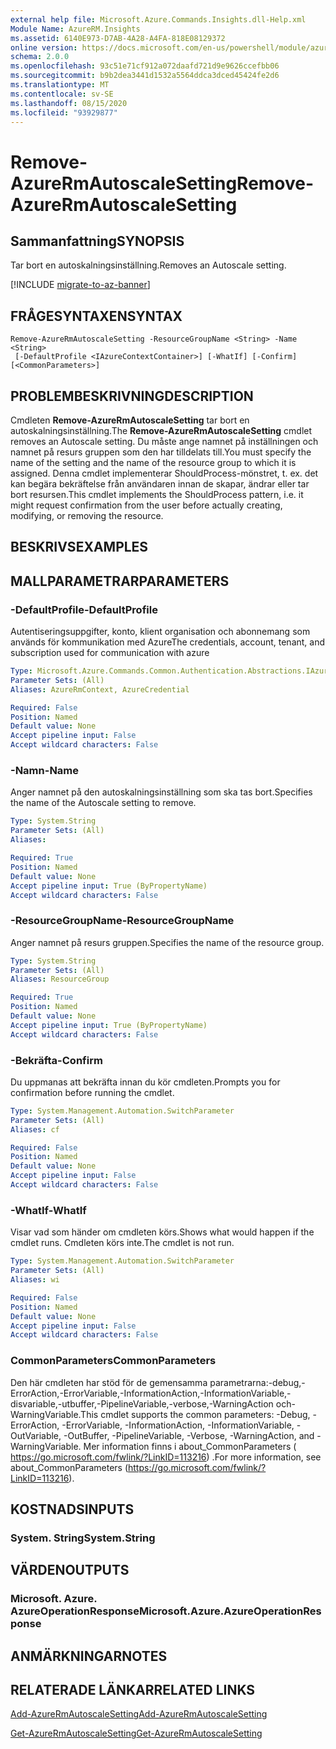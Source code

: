 ```yaml
---
external help file: Microsoft.Azure.Commands.Insights.dll-Help.xml
Module Name: AzureRM.Insights
ms.assetid: 6140E973-D7AB-4A28-A4FA-818E08129372
online version: https://docs.microsoft.com/en-us/powershell/module/azurerm.insights/remove-azurermautoscalesetting
schema: 2.0.0
ms.openlocfilehash: 93c51e71cf912a072daafd721d9e9626ccefbb06
ms.sourcegitcommit: b9b2dea3441d1532a5564ddca3dced45424fe2d6
ms.translationtype: MT
ms.contentlocale: sv-SE
ms.lasthandoff: 08/15/2020
ms.locfileid: "93929877"
---
```

# <span data-ttu-id="9eba3-101">Remove-AzureRmAutoscaleSetting</span><span class="sxs-lookup"><span data-stu-id="9eba3-101">Remove-AzureRmAutoscaleSetting</span></span>

## <span data-ttu-id="9eba3-102">Sammanfattning</span><span class="sxs-lookup"><span data-stu-id="9eba3-102">SYNOPSIS</span></span>
<span data-ttu-id="9eba3-103">Tar bort en autoskalningsinställning.</span><span class="sxs-lookup"><span data-stu-id="9eba3-103">Removes an Autoscale setting.</span></span>

[!INCLUDE [migrate-to-az-banner](../../includes/migrate-to-az-banner.md)]

## <span data-ttu-id="9eba3-104">FRÅGESYNTAXEN</span><span class="sxs-lookup"><span data-stu-id="9eba3-104">SYNTAX</span></span>

```
Remove-AzureRmAutoscaleSetting -ResourceGroupName <String> -Name <String>
 [-DefaultProfile <IAzureContextContainer>] [-WhatIf] [-Confirm] [<CommonParameters>]
```

## <span data-ttu-id="9eba3-105">PROBLEMBESKRIVNING</span><span class="sxs-lookup"><span data-stu-id="9eba3-105">DESCRIPTION</span></span>
<span data-ttu-id="9eba3-106">Cmdleten **Remove-AzureRmAutoscaleSetting** tar bort en autoskalningsinställning.</span><span class="sxs-lookup"><span data-stu-id="9eba3-106">The **Remove-AzureRmAutoscaleSetting** cmdlet removes an Autoscale setting.</span></span>
<span data-ttu-id="9eba3-107">Du måste ange namnet på inställningen och namnet på resurs gruppen som den har tilldelats till.</span><span class="sxs-lookup"><span data-stu-id="9eba3-107">You must specify the name of the setting and the name of the resource group to which it is assigned.</span></span>
<span data-ttu-id="9eba3-108">Denna cmdlet implementerar ShouldProcess-mönstret, t. ex. det kan begära bekräftelse från användaren innan de skapar, ändrar eller tar bort resursen.</span><span class="sxs-lookup"><span data-stu-id="9eba3-108">This cmdlet implements the ShouldProcess pattern, i.e. it might request confirmation from the user before actually creating, modifying, or removing the resource.</span></span>

## <span data-ttu-id="9eba3-109">BESKRIVS</span><span class="sxs-lookup"><span data-stu-id="9eba3-109">EXAMPLES</span></span>

## <span data-ttu-id="9eba3-110">MALLPARAMETRAR</span><span class="sxs-lookup"><span data-stu-id="9eba3-110">PARAMETERS</span></span>

### <span data-ttu-id="9eba3-111">-DefaultProfile</span><span class="sxs-lookup"><span data-stu-id="9eba3-111">-DefaultProfile</span></span>
<span data-ttu-id="9eba3-112">Autentiseringsuppgifter, konto, klient organisation och abonnemang som används för kommunikation med Azure</span><span class="sxs-lookup"><span data-stu-id="9eba3-112">The credentials, account, tenant, and subscription used for communication with azure</span></span>

```yaml
Type: Microsoft.Azure.Commands.Common.Authentication.Abstractions.IAzureContextContainer
Parameter Sets: (All)
Aliases: AzureRmContext, AzureCredential

Required: False
Position: Named
Default value: None
Accept pipeline input: False
Accept wildcard characters: False
```

### <span data-ttu-id="9eba3-113">-Namn</span><span class="sxs-lookup"><span data-stu-id="9eba3-113">-Name</span></span>
<span data-ttu-id="9eba3-114">Anger namnet på den autoskalningsinställning som ska tas bort.</span><span class="sxs-lookup"><span data-stu-id="9eba3-114">Specifies the name of the Autoscale setting to remove.</span></span>

```yaml
Type: System.String
Parameter Sets: (All)
Aliases:

Required: True
Position: Named
Default value: None
Accept pipeline input: True (ByPropertyName)
Accept wildcard characters: False
```

### <span data-ttu-id="9eba3-115">-ResourceGroupName</span><span class="sxs-lookup"><span data-stu-id="9eba3-115">-ResourceGroupName</span></span>
<span data-ttu-id="9eba3-116">Anger namnet på resurs gruppen.</span><span class="sxs-lookup"><span data-stu-id="9eba3-116">Specifies the name of the resource group.</span></span>

```yaml
Type: System.String
Parameter Sets: (All)
Aliases: ResourceGroup

Required: True
Position: Named
Default value: None
Accept pipeline input: True (ByPropertyName)
Accept wildcard characters: False
```

### <span data-ttu-id="9eba3-117">-Bekräfta</span><span class="sxs-lookup"><span data-stu-id="9eba3-117">-Confirm</span></span>
<span data-ttu-id="9eba3-118">Du uppmanas att bekräfta innan du kör cmdleten.</span><span class="sxs-lookup"><span data-stu-id="9eba3-118">Prompts you for confirmation before running the cmdlet.</span></span>

```yaml
Type: System.Management.Automation.SwitchParameter
Parameter Sets: (All)
Aliases: cf

Required: False
Position: Named
Default value: None
Accept pipeline input: False
Accept wildcard characters: False
```

### <span data-ttu-id="9eba3-119">-WhatIf</span><span class="sxs-lookup"><span data-stu-id="9eba3-119">-WhatIf</span></span>
<span data-ttu-id="9eba3-120">Visar vad som händer om cmdleten körs.</span><span class="sxs-lookup"><span data-stu-id="9eba3-120">Shows what would happen if the cmdlet runs.</span></span> <span data-ttu-id="9eba3-121">Cmdleten körs inte.</span><span class="sxs-lookup"><span data-stu-id="9eba3-121">The cmdlet is not run.</span></span>

```yaml
Type: System.Management.Automation.SwitchParameter
Parameter Sets: (All)
Aliases: wi

Required: False
Position: Named
Default value: None
Accept pipeline input: False
Accept wildcard characters: False
```

### <span data-ttu-id="9eba3-122">CommonParameters</span><span class="sxs-lookup"><span data-stu-id="9eba3-122">CommonParameters</span></span>
<span data-ttu-id="9eba3-123">Den här cmdleten har stöd för de gemensamma parametrarna:-debug,-ErrorAction,-ErrorVariable,-InformationAction,-InformationVariable,-disvariable,-utbuffer,-PipelineVariable,-verbose,-WarningAction och-WarningVariable.</span><span class="sxs-lookup"><span data-stu-id="9eba3-123">This cmdlet supports the common parameters: -Debug, -ErrorAction, -ErrorVariable, -InformationAction, -InformationVariable, -OutVariable, -OutBuffer, -PipelineVariable, -Verbose, -WarningAction, and -WarningVariable.</span></span> <span data-ttu-id="9eba3-124">Mer information finns i about_CommonParameters ( https://go.microsoft.com/fwlink/?LinkID=113216) .</span><span class="sxs-lookup"><span data-stu-id="9eba3-124">For more information, see about_CommonParameters (https://go.microsoft.com/fwlink/?LinkID=113216).</span></span>

## <span data-ttu-id="9eba3-125">KOSTNADS</span><span class="sxs-lookup"><span data-stu-id="9eba3-125">INPUTS</span></span>

### <span data-ttu-id="9eba3-126">System. String</span><span class="sxs-lookup"><span data-stu-id="9eba3-126">System.String</span></span>

## <span data-ttu-id="9eba3-127">VÄRDEN</span><span class="sxs-lookup"><span data-stu-id="9eba3-127">OUTPUTS</span></span>

### <span data-ttu-id="9eba3-128">Microsoft. Azure. AzureOperationResponse</span><span class="sxs-lookup"><span data-stu-id="9eba3-128">Microsoft.Azure.AzureOperationResponse</span></span>

## <span data-ttu-id="9eba3-129">ANMÄRKNINGAR</span><span class="sxs-lookup"><span data-stu-id="9eba3-129">NOTES</span></span>

## <span data-ttu-id="9eba3-130">RELATERADE LÄNKAR</span><span class="sxs-lookup"><span data-stu-id="9eba3-130">RELATED LINKS</span></span>

[<span data-ttu-id="9eba3-131">Add-AzureRmAutoscaleSetting</span><span class="sxs-lookup"><span data-stu-id="9eba3-131">Add-AzureRmAutoscaleSetting</span></span>](./Add-AzureRmAutoscaleSetting.md)

[<span data-ttu-id="9eba3-132">Get-AzureRmAutoscaleSetting</span><span class="sxs-lookup"><span data-stu-id="9eba3-132">Get-AzureRmAutoscaleSetting</span></span>](./Get-AzureRmAutoscaleSetting.md)


